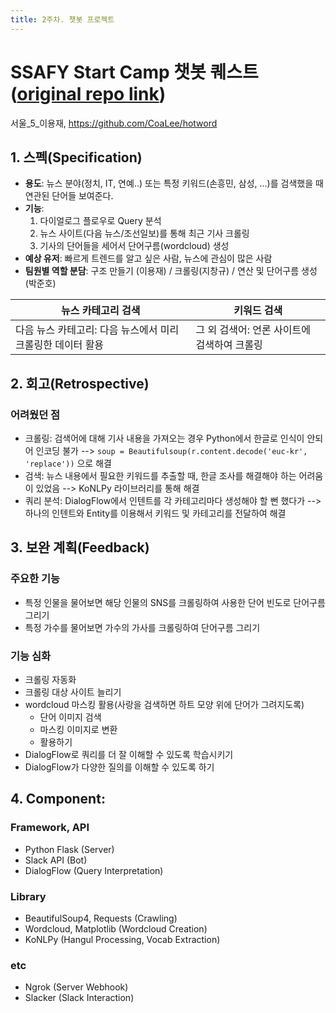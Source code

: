 ```yaml
---
title: 2주차. 챗봇 프로젝트
---
```


# SSAFY Start Camp 챗봇 퀘스트 ([original repo link](https://github.com/CoaLee/hotword))
서울_5_이용재, https://github.com/CoaLee/hotword
## 1. 스펙(Specification)
- **용도**: 뉴스 분야(정치, IT, 연예..) 또는 특정 키워드(손흥민, 삼성, ...)를 검색했을 때 연관된 단어들 보여준다.
- **기능**:
  1. 다이얼로그 플로우로 Query 분석
  2. 뉴스 사이트(다음 뉴스/조선일보)를 통해 최근 기사 크롤링 
  3. 기사의 단어들을 세어서 단어구름(wordcloud) 생성
- **예상 유저**: 빠르게 트렌드를 알고 싶은 사람, 뉴스에 관심이 많은 사람
- **팀원별 역할 분담**: 구조 만들기 (이용재) / 크롤링(지창규) / 연산 및 단어구름 생성(박준호)

|**뉴스 카테고리 검색**|**키워드 검색**|
|---|---|
|다음 뉴스 카테고리: 다음 뉴스에서 미리 크롤링한 데이터 활용|그 외 검색어: 언론 사이트에 검색하여 크롤링|

## 2. 회고(Retrospective)
### 어려웠던 점
- 크롤링: 검색어에 대해 기사 내용을 가져오는 경우 Python에서 한글로 인식이 안되어 인코딩 불가 --> `soup = Beautifulsoup(r.content.decode('euc-kr', 'replace'))` 으로 해결
- 검색: 뉴스 내용에서 필요한 키워드를 추출할 때, 한글 조사를 해결해야 하는 어려움이 있었음 --> KoNLPy 라이브러리를 통해 해결
- 쿼리 분석: DialogFlow에서 인텐트를 각 카테고리마다 생성해야 할 뻔 했다가 --> 하나의 인텐트와 Entity를 이용해서 키워드 및 카테고리를 전달하여 해결

## 3. 보완 계획(Feedback)
### 주요한 기능
- 특정 인물을 물어보면 해당 인물의 SNS를 크롤링하여 사용한 단어 빈도로 단어구름 그리기
- 특정 가수를 물어보면 가수의 가사를 크롤링하여 단어구름 그리기 

### 기능 심화
- 크롤링 자동화
- 크롤링 대상 사이트 늘리기
- wordcloud 마스킹 활용(사랑을 검색하면 하트 모양 위에 단어가 그려지도록)
  - 단어 이미지 검색
  - 마스킹 이미지로 변환
  - 활용하기
- DialogFlow로 쿼리를 더 잘 이해할 수 있도록 학습시키기
- DialogFlow가 다양한 질의를 이해할 수 있도록 하기


## 4. Component: 
### Framework, API
- Python Flask (Server)
- Slack API (Bot)
- DialogFlow (Query Interpretation)

### Library
- BeautifulSoup4, Requests (Crawling)
- Wordcloud, Matplotlib (Wordcloud Creation)
- KoNLPy (Hangul Processing, Vocab Extraction)

### etc
- Ngrok (Server Webhook)
- Slacker (Slack Interaction)

